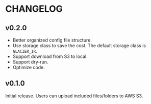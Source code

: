# CHANGELOG

## v0.2.0

- Better organized config file structure.
- Use storage class to save the cost. The default storage class is `GLACIER_IR`.
- Support download from S3 to local.
- Support dry-run.
- Optimize code.

## v0.1.0

Initial release. Users can upload included files/folders to AWS S3.

